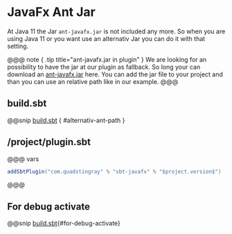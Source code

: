 # JavaFx Ant Jar
At Java 11 the Jar `ant-javafx.jar` is not included any more. So when you are using Java 11 or you want use an alternativ Jar you can do it with that setting.

@@@ note { .tip title="ant-javafx.jar in plugin" } We are looking for an possibility to have the jar at our plugin as fallback. So long your can download an [ant-javafx.jar](/src/sbt-test/sbt-javafx/antjar-change/alternativ/path/ant-javafx.jar) here. You can add the jar
file to your project and than you can use an relative path like in our example. @@@

## build.sbt
@@snip [build.sbt](../../../sbt-test/sbt-javafx/antjar-change/build.sbt) { #alternativ-ant-path }

## /project/plugin.sbt
@@@ vars
```sbt
addSbtPlugin("com.quadstingray" % "sbt-javafx" % "$project.version$")
```
@@@

## For debug activate
@@snip [build.sbt](../../../sbt-test/sbt-javafx/antjar-change/build.sbt){#for-debug-activate}
